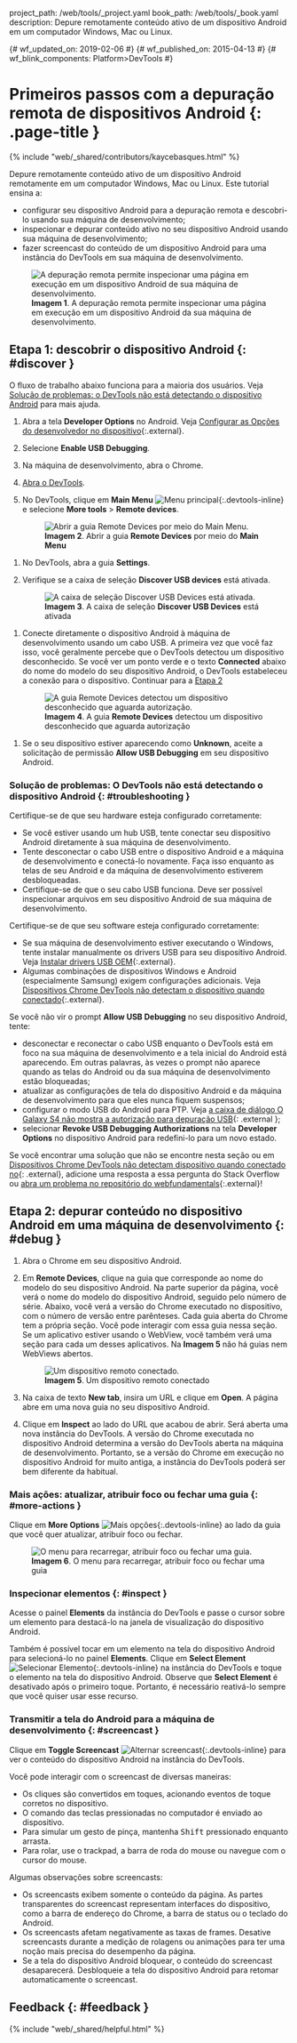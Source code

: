 project_path: /web/tools/_project.yaml
book_path: /web/tools/_book.yaml
description: Depure remotamente conteúdo ativo de um dispositivo Android em um computador Windows, Mac ou Linux.

{# wf_updated_on: 2019-02-06 #}
{# wf_published_on: 2015-04-13 #}
{# wf_blink_components: Platform>DevTools #}

<style>
.devtools-inline {
  max-height: 1em;
  vertical-align: middle;
}
</style>

# Primeiros passos com a depuração remota de dispositivos Android {: .page-title }

{% include "web/_shared/contributors/kaycebasques.html" %}

Depure remotamente conteúdo ativo de um dispositivo Android remotamente em um computador 
Windows, Mac ou Linux. Este tutorial ensina a:

* configurar seu dispositivo Android para a depuração remota e descobri-lo usando sua
  máquina de desenvolvimento;
* inspecionar e depurar conteúdo ativo no seu dispositivo Android usando sua
  máquina de desenvolvimento;
* fazer screencast do conteúdo de um dispositivo Android para uma instância do DevTools em sua
  máquina de desenvolvimento.

<figure>
  <img src="imgs/remote-debugging.png"
       alt="A depuração remota permite inspecionar uma página em execução em um dispositivo Android
            de sua máquina de desenvolvimento."/>
  <figcaption>
    <b>Imagem 1</b>. A depuração remota permite inspecionar uma página em execução em um dispositivo Android
            da sua máquina de desenvolvimento.
  </figcaption>
</figure>

## Etapa 1: descobrir o dispositivo Android {: #discover }

O fluxo de trabalho abaixo funciona para a maioria dos usuários. Veja [Solução de problemas: o DevTools não está detectando o dispositivo
Android](#troubleshooting) para mais ajuda.

1. Abra a tela **Developer Options** no Android. Veja [Configurar as Opções do desenvolvedor no
   dispositivo](https://developer.android.com/studio/debug/dev-options.html){:.external}.
1. Selecione **Enable USB Debugging**.
1. Na máquina de desenvolvimento, abra o Chrome.
1. [Abra o DevTools](/web/tools/chrome-devtools/#open).
1. No DevTools, clique em **Main Menu** ![Menu principal][main]{:.devtools-inline} 
   e selecione **More tools** > **Remote devices**. 

     <figure>
       <img src="imgs/open-remote-devices.png"
            alt="Abrir a guia Remote Devices por meio do Main Menu."/>
       <figcaption>
         <b>Imagem 2</b>. Abrir a guia <b>Remote Devices</b> por meio do <b>Main Menu</b>
       </figcaption>
     </figure>

[main]: /web/tools/chrome-devtools/images/three-dot.png
[open]: /web/tools/chrome-devtools/remote-debugging/imgs/open-remote-devices.png

1. No DevTools, abra a guia **Settings**.

1. Verifique se a caixa de seleção **Discover USB devices** está ativada.

     <figure>
       <img src="imgs/discover-usb-devices.png" alt="A caixa de seleção Discover USB Devices está
           ativada."/>
       <figcaption>
         <b>Imagem 3</b>. A caixa de seleção <b>Discover USB Devices</b> está ativada
       </figcaption>
     </figure>

[discover]: /web/tools/chrome-devtools/remote-debugging/imgs/discover-usb-devices.png

1. Conecte diretamente o dispositivo Android à máquina de desenvolvimento usando um cabo
   USB. A primeira vez que você faz isso, você geralmente percebe que o DevTools detectou um dispositivo
   desconhecido. Se você ver um ponto verde e o texto **Connected** abaixo do nome do
   modelo do seu dispositivo Android, o DevTools estabeleceu a conexão para
   o dispositivo. Continuar para a [Etapa 2](#debug)

     <figure>
       <img src="imgs/unknown-device.png" alt="A guia Remote Devices detectou
           um dispositivo desconhecido que aguarda autorização."/>
       <figcaption>
         <b>Imagem 4</b>. A guia <b>Remote Devices</b> detectou um dispositivo
         desconhecido que aguarda autorização
       </figcaption>
     </figure>


[unknown]: /web/tools/chrome-devtools/remote-debugging/imgs/unknown-device.png

1. Se o seu dispositivo estiver aparecendo como **Unknown**, aceite a solicitação de permissão **Allow USB
   Debugging** em seu dispositivo Android. 

### Solução de problemas: O DevTools não está detectando o dispositivo Android {: #troubleshooting }

Certifique-se de que seu hardware esteja configurado corretamente:

* Se você estiver usando um hub USB, tente conectar seu dispositivo Android diretamente à sua
  máquina de desenvolvimento.
* Tente desconectar o cabo USB entre o dispositivo Android e a máquina de desenvolvimento e
  conectá-lo novamente. Faça isso enquanto as telas de seu Android e da máquina de desenvolvimento
 estiverem desbloqueadas.
* Certifique-se de que o seu cabo USB funciona. Deve ser possível inspecionar arquivos em seu dispositivo Android
  de sua máquina de desenvolvimento.

Certifique-se de que seu software esteja configurado corretamente:

* Se sua máquina de desenvolvimento estiver executando o Windows, tente instalar manualmente os drivers USB para
  seu dispositivo Android. Veja [Instalar drivers USB OEM][drivers]{:.external}.
* Algumas combinações de dispositivos Windows e Android (especialmente Samsung) exigem configurações
  adicionais. Veja [Dispositivos Chrome DevTools não detectam o dispositivo quando conectado][SO]{:.external}.

Se você não vir o prompt **Allow USB Debugging** no seu dispositivo Android, tente:

* desconectar e reconectar o cabo USB enquanto o DevTools está em foco
  na sua máquina de desenvolvimento e a tela inicial do Android está aparecendo. Em outras palavras,
  às vezes o prompt não aparece quando as telas do Android ou da sua máquina de desenvolvimento
  estão bloqueadas;
* atualizar as configurações de tela do dispositivo Android e da máquina de
  desenvolvimento para que eles nunca fiquem suspensos;
* configurar o modo USB do Android para PTP. Veja [a caixa de diálogo O Galaxy S4 não mostra a autorização para
 depuração USB](https://android.stackexchange.com/questions/101933){: .external };
* selecionar **Revoke USB Debugging Authorizations** na tela **Developer Options** no
 dispositivo Android para redefini-lo para um novo estado.

Se você encontrar uma solução que não se encontre nesta seção ou em [Dispositivos Chrome DevTools
não detectam dispositivo quando conectado no][SO]{: .external}, adicione uma resposta a essa pergunta do Stack
Overflow ou [abra um problema no repositório do webfundamentals][issue]{:.external}!

[drivers]: https://developer.android.com/tools/extras/oem-usb.html
[SO]: https://stackoverflow.com/questions/21925992
[issue]: https://github.com/google/webfundamentals/issues/new?title=[Remote%20Debugging]

## Etapa 2: depurar conteúdo no dispositivo Android em uma máquina de desenvolvimento {: #debug }

1. Abra o Chrome em seu dispositivo Android.
1. Em **Remote Devices**, clique na guia que corresponde ao nome do modelo do seu dispositivo Android.
   Na parte superior da página, você verá o nome do modelo   do dispositivo Android, seguido pelo número
   de série. Abaixo, você verá a versão do Chrome executado no dispositivo, com
   o número de versão entre parênteses. Cada guia aberta do Chrome tem a própria seção. Você pode
   interagir com essa guia nessa seção. Se um aplicativo estiver usando o WebView, você também verá
    uma seção para cada um desses aplicativos. Na <b>Imagem 5</b> não há guias nem WebViews abertos.

     <figure>
       <img src="imgs/connected-remote-device.png" alt="Um dispositivo remoto conectado."/>
       <figcaption>
         <b>Imagem 5</b>. Um dispositivo remoto conectado
       </figcaption>
     </figure>

1. Na caixa de texto **New tab**, insira um URL e clique em **Open**. A página abre
   em uma nova guia no seu dispositivo Android.

1. Clique em **Inspect** ao lado do URL que acabou de abrir. Será aberta uma nova
   instância do DevTools. A versão do Chrome executada no dispositivo Android
   determina a versão do DevTools aberta na máquina de desenvolvimento.
   Portanto, se a versão do Chrome em execução no dispositivo Android for muito antiga, a
   instância do DevTools poderá ser bem diferente da habitual.

### Mais ações: atualizar, atribuir foco ou fechar uma guia {: #more-actions }

Clique em **More Options** ![Mais opções][more]{:.devtools-inline} ao lado da
guia que você quer atualizar, atribuir foco ou fechar.

[more]: /web/tools/chrome-devtools/images/three-dot.png

<figure>
  <img src="imgs/reload.png" alt="O menu para recarregar, atribuir foco ou fechar uma guia."/>
  <figcaption>
    <b>Imagem 6</b>. O menu para recarregar, atribuir foco ou fechar uma guia
  </figcaption>
</figure>

### Inspecionar elementos {: #inspect }

Acesse o painel **Elements** da instância do DevTools e passe o cursor sobre um
elemento para destacá-lo na janela de visualização do dispositivo Android.

Também é possível tocar em um elemento na tela do dispositivo Android para selecioná-lo no
painel **Elements**. Clique em **Select Element** ![Selecionar
Elemento][select]{:.devtools-inline} na instância do DevTools e toque
o elemento na tela do dispositivo Android. Observe que **Select Element**
é desativado após o primeiro toque. Portanto, é necessário reativá-lo sempre que
você quiser usar esse recurso.

[select]: imgs/select-element.png

### Transmitir a tela do Android para a máquina de desenvolvimento {: #screencast }

Clique em **Toggle Screencast** ![Alternar screencast][screencast]{:.devtools-inline}
para ver o conteúdo do dispositivo Android na instância do DevTools.

[screencast]: imgs/toggle-screencast.png

Você pode interagir com o screencast de diversas maneiras:

* Os cliques são convertidos em toques, acionando eventos de toque corretos no dispositivo. 
* O comando das teclas pressionadas no computador é enviado ao dispositivo. 
* Para simular um gesto de pinça, mantenha <kbd>Shift</kbd> pressionado enquanto arrasta. 
* Para rolar, use o trackpad, a barra de roda do mouse ou navegue com o cursor do
  mouse.

Algumas observações sobre screencasts:

* Os screencasts exibem somente o conteúdo da página. As partes transparentes do screencast 
  representam interfaces do dispositivo, como a barra de endereço do Chrome, a barra 
  de status ou o teclado do Android.
* Os screencasts afetam negativamente as taxas de frames. Desative screencasts durante
  a medição de rolagens ou animações para ter uma noção mais precisa do
  desempenho da página.
* Se a tela do dispositivo Android bloquear, o conteúdo do screencast
  desaparecerá. Desbloqueie a tela do dispositivo Android para retomar automaticamente o
  screencast.

## Feedback {: #feedback }

{% include "web/_shared/helpful.html" %}
